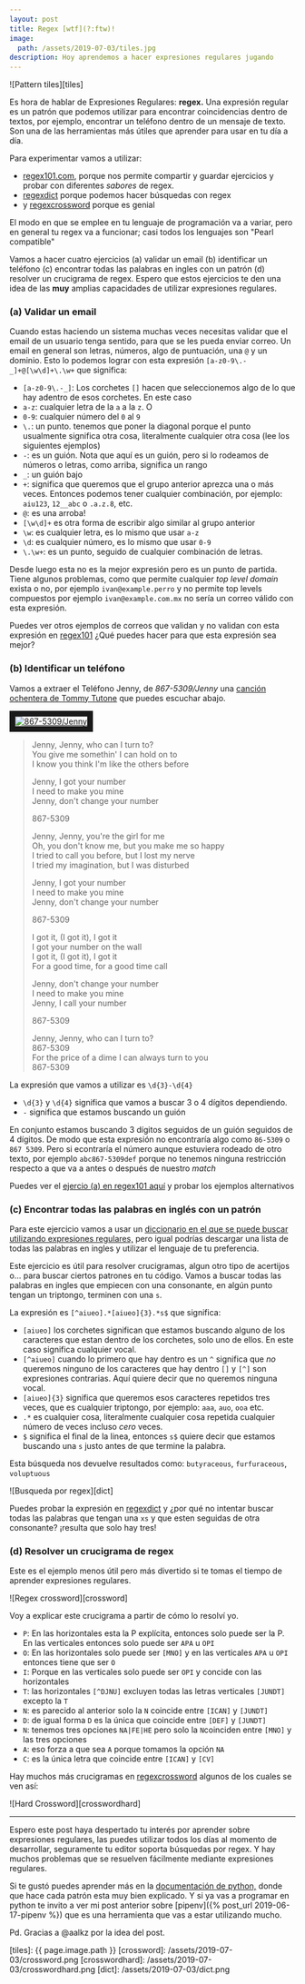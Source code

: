 ```yaml
---
layout: post
title: Regex [wtf](?:ftw)!
image:
  path: /assets/2019-07-03/tiles.jpg
description: Hoy aprendemos a hacer expresiones regulares jugando
---
```

![Pattern tiles][tiles]

Es hora de hablar de Expresiones Regulares: **regex.** Una expresión regular es un patrón que podemos utilizar para encontrar coincidencias dentro de textos, por ejemplo, encontrar un teléfono dentro de un mensaje de texto. Son una de las herramientas más útiles que aprender para usar en tu día a día.

<!--more-->

Para experimentar vamos a utilizar:
- [regex101.com](https://regex101.com), porque nos permite compartir y guardar ejercicios y probar con diferentes _sabores_ de regex.
- [regexdict](https://www.visca.com/regexdict/) porque podemos hacer búsquedas con regex
- y [regexcrossword](https://regexcrossword.com/) porque es genial

El modo en que se emplee en tu lenguaje de programación va a variar, pero en general tu regex va a funcionar; casi todos los lenguajes son "Pearl compatible"

Vamos a hacer cuatro ejercicios (a) validar un email (b) identificar un teléfono (c) encontrar todas las palabras en ingles con un patrón (d) resolver un crucigrama de regex. Espero que estos ejercicios te den una idea de las **muy** amplias capacidades de utilizar expresiones regulares.

### (a) Validar un email

Cuando estas haciendo un sistema muchas veces necesitas validar que el email de un usuario tenga sentido, para que se les pueda enviar correo. Un email en general son letras, números, algo de puntuación, una `@` y un dominio. Esto lo podemos lograr con esta expresión `[a-z0-9\.-_]+@[\w\d]+\.\w+` que significa:

- `[a-z0-9\.-_]`: Los corchetes `[]` hacen que seleccionemos algo de lo que hay adentro de esos corchetes. En este caso
 - `a-z`: cualquier letra de la `a` a la `z`. O
 - `0-9`: cualquier número del `0` al `9`
 - `\.`: un punto. tenemos que poner la diagonal porque el punto usualmente significa otra cosa, literalmente cualquier otra cosa (lee los siguientes ejemplos)
 - `-`: es un guión. Nota que aquí es un guión, pero si lo rodeamos de números o letras, como arriba, significa un rango
 - `_`: un guión bajo
- `+`: significa que queremos que el grupo anterior aprezca una o más veces. Entonces podemos tener cualquier combinación, por ejemplo: `aiu123`, `12__abc` o `.a.z.8`, etc.
- `@`: es una arroba!
- `[\w\d]+` es otra forma de escribir algo similar al grupo anterior
 - `\w`: es cualquier letra, es lo mismo que usar `a-z`
 - `\d`: es cualquier número, es lo mismo que usar `0-9`
- `\.\w+`: es un punto, seguido de cualquier combinación de letras.

Desde luego esta no es la mejor expresión pero es un punto de partida. Tiene algunos problemas, como que permite cualquier _top level domain_ exista o no, por ejemplo `ivan@example.perro` y no permite top levels compuestos por ejemplo `ivan@example.com.mx` no sería un correo válido con esta expresión.

Puedes ver otros ejemplos de correos que validan y no validan con esta expresión en [regex101](https://regex101.com/r/KtpKzD/1) ¿Qué puedes hacer para que esta expresión sea mejor?

### (b) Identificar un teléfono

Vamos a extraer el Teléfono Jenny, de _867-5309/Jenny_ una [canción ochentera de Tommy Tutone](https://en.wikipedia.org/wiki/867-5309/Jenny) que puedes escuchar abajo.

<a href="http://www.youtube.com/watch?feature=player_embedded&v=axLRUszuu9I"><img src="http://img.youtube.com/vi/axLRUszuu9I/0.jpg" alt="867-5309/Jenny" width="240" height="180" border="10" /></a>


>Jenny, Jenny, who can I turn to?  
>You give me somethin' I can hold on to  
>I know you think I'm like the others before  
>
>
>Jenny, I got your number  
>I need to make you mine  
>Jenny, don't change your number  
>
>867-5309
>
>Jenny, Jenny, you're the girl for me  
>Oh, you don't know me, but you make me so happy  
>I tried to call you before, but I lost my nerve  
>I tried my imagination, but I was disturbed
>
>
>Jenny, I got your number  
>I need to make you mine  
>Jenny, don't change your number
>
>867-5309
>
>I got it, (I got it), I got it  
>I got your number on the wall  
>I got it, (I got it), I got it  
>For a good time, for a good time call
>
>Jenny, don't change your number  
>I need to make you mine  
>Jenny, I call your number
>
>867-5309
>
>Jenny, Jenny, who can I turn to?  
>867-5309  
>For the price of a dime I can always turn to you  
>867-5309

La expresión que vamos a utilizar es `\d{3}-\d{4}`

- `\d{3}` y `\d{4}` significa que vamos a buscar 3 o 4 dígitos dependiendo.
- `-` significa que estamos buscando un guión

En conjunto estamos buscando 3 dígitos seguidos de un guión seguidos de 4 dígitos. De modo que esta expresión no encontraría algo como `86-5309` o `867 5309`. Pero si econtraría el número aunque estuviera rodeado de otro texto, por ejemplo `abc867-5309def` porque no tenemos ninguna restricción respecto a que va a antes o después de nuestro _match_

Puedes ver el [ejercio (a) en regex101 aquí](https://regex101.com/r/YMaoga/1) y probar los ejemplos alternativos


### (c) Encontrar todas las palabras en inglés con un patrón

Para este ejercicio vamos a usar un [diccionario en el que se puede buscar utilizando expresiones regulares,](https://www.visca.com/regexdict/) pero igual podrías descargar una lista de todas las palabras en ingles y utilizar el lenguaje de tu preferencia.

Este ejercicio es útil para resolver crucigramas, algun otro tipo de acertijos o... para buscar ciertos patrones en tu código. Vamos a buscar  todas las palabras en ingles que empiecen con una consonante, en algún punto tengan un triptongo, terminen con una `s`.

La expresión es `[^aiueo].*[aiueo]{3}.*s$` que significa:

- `[aiueo]` los corchetes significan que estamos buscando alguno de los caracteres que estan dentro de los corchetes, solo uno de ellos. En este caso significa cualquier vocal.
- `[^aiueo]` cuando lo primero que hay dentro es un `^` significa que _no_ queremos ninguno de los caracteres que hay dentro `[]` y `[^]` son expresiones contrarias. Aquí quiere decir que no queremos ninguna vocal.
- `[aiueo]{3}` significa que queremos esos caracteres repetidos tres veces, que es cualquier triptongo, por ejemplo: `aaa`, `auo`, `ooa` etc.
- `.*` es cualquier cosa, literalmente cualquier cosa repetida cualquier número de veces incluso _cero_ veces.
- `$` significa el final de la linea, entonces `s$` quiere decir que estamos buscando una `s` justo antes de que termine la palabra.

Esta búsqueda nos devuelve resultados como: `butyraceous`, `furfuraceous`, `voluptuous`

![Busqueda por regex][dict]

Puedes probar la expresión en [regexdict](https://www.visca.com/regexdict/) y ¿por qué no intentar buscar todas las palabras que tengan una `xs` y que esten seguidas de otra consonante? ¡resulta que solo hay tres!

### (d) Resolver un crucigrama de regex

Este es el ejemplo menos útil pero más divertido si te tomas el tiempo de aprender expresiones regulares.

![Regex crossword][crossword]

Voy a explicar este crucigrama a partir de cómo lo resolví yo.

- `P`: En las horizontales esta la P explícita, entonces solo puede ser la P. En las verticales entonces solo puede ser `APA` u `OPI`
- `O`: En las horizontales solo puede ser `[MNO]` y en las verticales `APA` u `OPI` entonces tiene que ser `O`
- `I`: Porque en las verticales solo puede ser `OPI` y concide con las horizontales
- `T`: las horizontales `[^DJNU]` excluyen todas las letras verticales `[JUNDT]` excepto la `T`
- `N`: es parecido al anterior solo la `N` coincide entre `[ICAN]` y `[JUNDT]`
- `D`: de igual forma `D` es la única que coincide entre `[DEF]` y `[JUNDT]`
- `N`: tenemos tres opciones `NA|FE|HE` pero solo la `N`coinciden entre `[MNO]` y las tres opciones
- `A`: eso forza a que sea `A` porque tomamos la opción `NA`
- `C`: es la única letra que coincide entre `[ICAN]` y `[CV]`

Hay muchos más crucigramas en [regexcrossword](https://regexcrossword.com/) algunos de los cuales se ven así:

![Hard Crossword][crosswordhard]

---

Espero este post haya despertado tu interés por aprender sobre expresiones regulares, las puedes utilizar todos los días al momento de desarrollar, seguramente tu editor soporta búsquedas por regex. Y hay muchos problemas que se resuelven fácilmente mediante expresiones regulares.

Si te gustó puedes aprender más en la [documentación de python,](https://docs.python.org/3/library/re.html) donde que hace cada patrón esta muy bien explicado. Y si ya vas a programar en python te invito a ver mi post anterior sobre [pipenv]({% post_url 2019-06-17-pipenv %}) que es una herramienta que vas a estar utilizando mucho.

Pd. Gracias a @aalkz por la idea del post.

[tiles]: {{ page.image.path }}
[crossword]: /assets/2019-07-03/crossword.png
[crosswordhard]: /assets/2019-07-03/crosswordhard.png
[dict]: /assets/2019-07-03/dict.png
